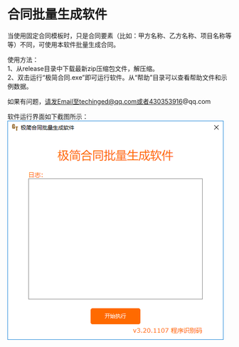 # 合同批量生成软件
当使用固定合同模板时，只是合同要素（比如：甲方名称、乙方名称、项目名称等等）不同，可使用本软件批量生成合同。  

使用方法：  
1、从release目录中下载最新zip压缩包文件，解压缩。  
2、双击运行“极简合同.exe”即可运行软件。从“帮助”目录可以查看帮助文件和示例数据。  

如果有问题，请发Email至techinged@qq.com或者430353916@qq.com 

软件运行界面如下截图所示：  
![软件运行界面](etc/images/3.png)    
